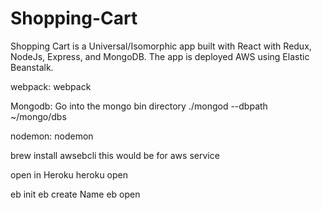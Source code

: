 # Shopping-Cart
Shopping Cart is a Universal/Isomorphic app built with React with Redux, NodeJs, Express, and MongoDB. The app is deployed AWS using Elastic Beanstalk.


webpack:
webpack

Mongodb:
Go into the mongo bin directory
./mongod --dbpath ~/mongo/dbs

nodemon:
nodemon

brew install awsebcli
this would be for aws service

open in Heroku
heroku open

eb init
eb create Name
eb open
